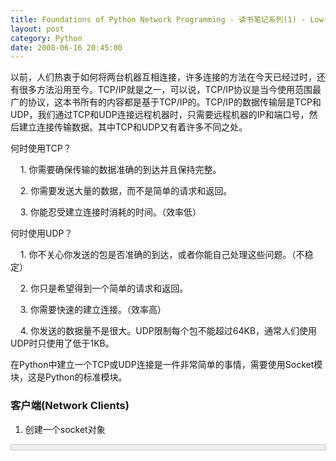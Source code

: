 ```yaml
---
title: Foundations of Python Network Programming - 读书笔记系列(1) - Low-Level Networking
layout: post
category: Python
date: 2008-06-16 20:45:00
---
```


以前，人们热衷于如何将两台机器互相连接，许多连接的方法在今天已经过时，还有很多方法沿用至今。TCP/IP就是之一，可以说，TCP/IP协议是当今使用范围最广的协议，这本书所有的内容都是基于TCP/IP的。TCP/IP的数据传输层是TCP和UDP，我们通过TCP和UDP连接远程机器时，只需要远程机器的IP和端口号，然后建立连接传输数据。其中TCP和UDP又有着许多不同之处。

何时使用TCP？

&nbsp;&nbsp;&nbsp; 1. 你需要确保传输的数据准确的到达并且保持完整。

&nbsp;&nbsp;&nbsp; 2. 你需要发送大量的数据，而不是简单的请求和返回。

&nbsp;&nbsp;&nbsp; 3. 你能忍受建立连接时消耗的时间。（效率低）

何时使用UDP？

&nbsp;&nbsp;&nbsp; 1. 你不关心你发送的包是否准确的到达，或者你能自己处理这些问题。（不稳定）

&nbsp;&nbsp;&nbsp; 2. 你只是希望得到一个简单的请求和返回。

&nbsp;&nbsp;&nbsp; 3. 你需要快速的建立连接。（效率高）

&nbsp;&nbsp;&nbsp; 4. 你发送的数据量不是很大。UDP限制每个包不能超过64KB，通常人们使用UDP时只使用了低于1KB。

在Python中建立一个TCP或UDP连接是一件非常简单的事情，需要使用Socket模块，这是Python的标准模块。

### 客户端(Network Clients)

1. 创建一个socket对象

<div style="border: 1px solid #cccccc; padding: 4px 5px 4px 4px; background-color: #eeeeee; font-size: 13px; width: 98%;"><!--

Code highlighting produced by Actipro CodeHighlighter (freeware)

http://www.CodeHighlighter.com/

-->![](http://www.cnblogs.com/Images/OutliningIndicators/None.gif)<span style="color: #000000;">s&nbsp;</span><span style="color: #000000;">=</span><span style="color: #000000;">&nbsp;socket.socket(socket.AF_INET,&nbsp;socket.SOCK_STREAM)</span></div>
第一个参数socket.AF_INET说明我们使用的是IPv4，第二个参数socket.SOCK_STREAM指的是我们使用TCP进行数据传输，如果要使用UDP，则使用socket.SOCK_DGRAM，如：

<div style="border: 1px solid #cccccc; padding: 4px 5px 4px 4px; background-color: #eeeeee; font-size: 13px; width: 98%;"><!--

Code highlighting produced by Actipro CodeHighlighter (freeware)

http://www.CodeHighlighter.com/

-->![](http://www.cnblogs.com/Images/OutliningIndicators/None.gif)<span style="color: #000000;">s&nbsp;</span><span style="color: #000000;">=</span><span style="color: #000000;">&nbsp;socket.socket(socket.AF_INET,&nbsp;socket.SOCK_DGRAM)</span></div>
2. connect连接远程服务器

<div style="border: 1px solid #cccccc; padding: 4px 5px 4px 4px; background-color: #eeeeee; font-size: 13px; width: 98%;"><!--

Code highlighting produced by Actipro CodeHighlighter (freeware)

http://www.CodeHighlighter.com/

-->![](http://www.cnblogs.com/Images/OutliningIndicators/None.gif)<span style="color: #000000;">s.connect((</span><span style="color: #800000;">"</span><span style="color: #800000;">www.example.com</span><span style="color: #800000;">"</span><span style="color: #000000;">, 80))</span></div>
连接远程服务器需要远程服务器的IP和端口，注意到上面我们使用了服务器的域名也是可以的，因为Python为我们做了DNS的解析。同时，注意到connect的参数是一个tuple。

我们上面连接的是一个http站点，默认端口是80，我们可以通过下面的方法获取到默认的端口号：

<div style="border: 1px solid #cccccc; padding: 4px 5px 4px 4px; background-color: #eeeeee; font-size: 13px; width: 98%;"><!--

Code highlighting produced by Actipro CodeHighlighter (freeware)

http://www.CodeHighlighter.com/

-->![](http://www.cnblogs.com/Images/OutliningIndicators/None.gif)<span style="color: #000000;">port&nbsp;</span><span style="color: #000000;">=</span><span style="color: #000000;">&nbsp;socket.getservbyname(</span><span style="color: #800000;">'</span><span style="color: #800000;">http</span><span style="color: #800000;">'</span><span style="color: #000000;">,&nbsp;</span><span style="color: #800000;">'</span><span style="color: #800000;">tcp</span><span style="color: #800000;">'</span><span style="color: #000000;">)</span></div>
相应的，你可以查询诸如：smtp，ftp等等端口号。

3. 连接后，从一个socket对象获取信息

比如，获取本机的IP地址和端口号，获取远程机器的IP地址和端口号，如：

<div style="border: 1px solid #cccccc; padding: 4px 5px 4px 4px; background-color: #eeeeee; font-size: 13px; width: 98%;"><!--

Code highlighting produced by Actipro CodeHighlighter (freeware)

http://www.CodeHighlighter.com/

-->![](http://www.cnblogs.com/Images/OutliningIndicators/None.gif)<span style="color: #008000;">#</span><span style="color: #008000;">!/usr/bin/env&nbsp;python</span><span style="color: #008000;">

![](http://www.cnblogs.com/Images/OutliningIndicators/None.gif)#</span><span style="color: #008000;">&nbsp;Information&nbsp;Example&nbsp;-&nbsp;Chapter&nbsp;2</span><span style="color: #008000;">

![](http://www.cnblogs.com/Images/OutliningIndicators/None.gif)</span><span style="color: #000000;">

![](http://www.cnblogs.com/Images/OutliningIndicators/None.gif)</span><span style="color: #0000ff;">import</span><span style="color: #000000;">&nbsp;socket

![](http://www.cnblogs.com/Images/OutliningIndicators/None.gif)

![](http://www.cnblogs.com/Images/OutliningIndicators/None.gif)</span><span style="color: #0000ff;">print</span><span style="color: #000000;">&nbsp;</span><span style="color: #800000;">"</span><span style="color: #800000;">Creating&nbsp;socket![](http://www.cnblogs.com/Images/dot.gif)</span><span style="color: #800000;">"</span><span style="color: #000000;">,

![](http://www.cnblogs.com/Images/OutliningIndicators/None.gif)s&nbsp;</span><span style="color: #000000;">=</span><span style="color: #000000;">&nbsp;socket.socket(socket.AF_INET,&nbsp;socket.SOCK_STREAM)

![](http://www.cnblogs.com/Images/OutliningIndicators/None.gif)</span><span style="color: #0000ff;">print</span><span style="color: #000000;">&nbsp;</span><span style="color: #800000;">"</span><span style="color: #800000;">done.</span><span style="color: #800000;">"</span><span style="color: #000000;">

![](http://www.cnblogs.com/Images/OutliningIndicators/None.gif)

![](http://www.cnblogs.com/Images/OutliningIndicators/None.gif)</span><span style="color: #0000ff;">print</span><span style="color: #000000;">&nbsp;</span><span style="color: #800000;">"</span><span style="color: #800000;">Looking&nbsp;up&nbsp;port&nbsp;number![](http://www.cnblogs.com/Images/dot.gif)</span><span style="color: #800000;">"</span><span style="color: #000000;">,

![](http://www.cnblogs.com/Images/OutliningIndicators/None.gif)port&nbsp;</span><span style="color: #000000;">=</span><span style="color: #000000;">&nbsp;socket.getservbyname(</span><span style="color: #800000;">'</span><span style="color: #800000;">http</span><span style="color: #800000;">'</span><span style="color: #000000;">,&nbsp;</span><span style="color: #800000;">'</span><span style="color: #800000;">tcp</span><span style="color: #800000;">'</span><span style="color: #000000;">)

![](http://www.cnblogs.com/Images/OutliningIndicators/None.gif)</span><span style="color: #0000ff;">print</span><span style="color: #000000;">&nbsp;</span><span style="color: #800000;">"</span><span style="color: #800000;">done.</span><span style="color: #800000;">"</span><span style="color: #000000;">

![](http://www.cnblogs.com/Images/OutliningIndicators/None.gif)

![](http://www.cnblogs.com/Images/OutliningIndicators/None.gif)</span><span style="color: #0000ff;">print</span><span style="color: #000000;">&nbsp;</span><span style="color: #800000;">"</span><span style="color: #800000;">Connecting&nbsp;to&nbsp;remote&nbsp;host&nbsp;on&nbsp;port&nbsp;%d![](http://www.cnblogs.com/Images/dot.gif)</span><span style="color: #800000;">"</span><span style="color: #000000;">&nbsp;</span><span style="color: #000000;">%</span><span style="color: #000000;">&nbsp;port,

![](http://www.cnblogs.com/Images/OutliningIndicators/None.gif)s.connect((</span><span style="color: #800000;">"</span><span style="color: #800000;">www.google.com</span><span style="color: #800000;">"</span><span style="color: #000000;">,&nbsp;port))

![](http://www.cnblogs.com/Images/OutliningIndicators/None.gif)</span><span style="color: #0000ff;">print</span><span style="color: #000000;">&nbsp;</span><span style="color: #800000;">"</span><span style="color: #800000;">done.</span><span style="color: #800000;">"</span><span style="color: #000000;">

![](http://www.cnblogs.com/Images/OutliningIndicators/None.gif)

![](http://www.cnblogs.com/Images/OutliningIndicators/None.gif)</span><span style="color: #0000ff;">print</span><span style="color: #000000;">&nbsp;</span><span style="color: #800000;">"</span><span style="color: #800000;">Connected&nbsp;from</span><span style="color: #800000;">"</span><span style="color: #000000;">,&nbsp;s.getsockname()

![](http://www.cnblogs.com/Images/OutliningIndicators/None.gif)</span><span style="color: #0000ff;">print</span><span style="color: #000000;">&nbsp;</span><span style="color: #800000;">"</span><span style="color: #800000;">Connected&nbsp;to</span><span style="color: #800000;">"</span><span style="color: #000000;">,&nbsp;s.getpeername()</span></div>
输出结果会显示：

Creating socket... done.

Looking up port number... done.

Connecting to remote host on port 80... done.

Connected from ('192.168.XX.XX', 2548)

Connected to ('64.233.189.104', 80)

可以看到，我的本机使用的是一个随机的端口号(2548)，每次执行端口号都会不同。

4. File-like 对象

我们可以通过Socket对象来执行一些比如发送(send(), sendto())，接收数据的操作(recv(), recvfrom())，同时，我们还可以把Socket对象转换为一个类似文件的对象(File-like Object)，然后使用其中的write()来发送数据，read(), readline()来接收数据。

File-like对象更适合TCP连接，因为TCP连接必须保证数据流能够完整正确的到达，数据流表现的更像是一个文件。而UDP却不是，它是一个基于包的连接，它只管把这些包发送出去，如果使用File-like对象来处理，将很难追踪定位出现的错误。生成一个File-like对象通过下面的语句：

<div class="cnblogs_code"><!--

Code highlighting produced by Actipro CodeHighlighter (freeware)

http://www.CodeHighlighter.com/

-->![](http://www.cnblogs.com/Images/OutliningIndicators/None.gif)<span style="color: #000000;">fd&nbsp;</span><span style="color: #000000;">=</span><span style="color: #000000;">&nbsp;s.makefile(</span><span style="color: #800000;">'</span><span style="color: #800000;">rw</span><span style="color: #800000;">'</span><span style="color: #000000;">,&nbsp;0)&nbsp;</span><span style="color: #008000;">#</span><span style="color: #008000;">s&nbsp;是前面的创建的socket对象，rw表示可读和可写权限</span></div>
然后，就可以调用fd的write(), readines()等方法了。例子如下，同时注意细节的错误处理，这里不详细介绍：

<div class="cnblogs_code"><!--

Code highlighting produced by Actipro CodeHighlighter (freeware)

http://www.CodeHighlighter.com/

-->![](http://www.cnblogs.com/Images/OutliningIndicators/None.gif)<span style="color: #008000;">#</span><span style="color: #008000;">!/usr/bin/env&nbsp;python</span><span style="color: #008000;">

![](http://www.cnblogs.com/Images/OutliningIndicators/None.gif)#</span><span style="color: #008000;">&nbsp;Error&nbsp;Handling&nbsp;Example&nbsp;With&nbsp;Shutdown&nbsp;and&nbsp;File-Like&nbsp;Objects&nbsp;-&nbsp;Chapter&nbsp;2</span><span style="color: #008000;">

![](http://www.cnblogs.com/Images/OutliningIndicators/None.gif)</span><span style="color: #000000;">

![](http://www.cnblogs.com/Images/OutliningIndicators/None.gif)</span><span style="color: #0000ff;">import</span><span style="color: #000000;">&nbsp;socket,&nbsp;sys,&nbsp;time

![](http://www.cnblogs.com/Images/OutliningIndicators/None.gif)

![](http://www.cnblogs.com/Images/OutliningIndicators/None.gif)host&nbsp;</span><span style="color: #000000;">=</span><span style="color: #000000;">&nbsp;sys.argv[</span><span style="color: #000000;">1</span><span style="color: #000000;">]

![](http://www.cnblogs.com/Images/OutliningIndicators/None.gif)textport&nbsp;</span><span style="color: #000000;">=</span><span style="color: #000000;">&nbsp;sys.argv[</span><span style="color: #000000;">2</span><span style="color: #000000;">]

![](http://www.cnblogs.com/Images/OutliningIndicators/None.gif)filename&nbsp;</span><span style="color: #000000;">=</span><span style="color: #000000;">&nbsp;sys.argv[</span><span style="color: #000000;">3</span><span style="color: #000000;">]

![](http://www.cnblogs.com/Images/OutliningIndicators/None.gif)

![](http://www.cnblogs.com/Images/OutliningIndicators/None.gif)</span><span style="color: #0000ff;">try</span><span style="color: #000000;">:

![](http://www.cnblogs.com/Images/OutliningIndicators/None.gif)&nbsp;&nbsp;&nbsp;&nbsp;s&nbsp;</span><span style="color: #000000;">=</span><span style="color: #000000;">&nbsp;socket.socket(socket.AF_INET,&nbsp;socket.SOCK_STREAM)

![](http://www.cnblogs.com/Images/OutliningIndicators/None.gif)</span><span style="color: #0000ff;">except</span><span style="color: #000000;">&nbsp;socket.error,&nbsp;e:

![](http://www.cnblogs.com/Images/OutliningIndicators/None.gif)&nbsp;&nbsp;&nbsp;&nbsp;</span><span style="color: #0000ff;">print</span><span style="color: #000000;">&nbsp;</span><span style="color: #800000;">"</span><span style="color: #800000;">Strange&nbsp;error&nbsp;creating&nbsp;socket:&nbsp;%s</span><span style="color: #800000;">"</span><span style="color: #000000;">&nbsp;</span><span style="color: #000000;">%</span><span style="color: #000000;">&nbsp;e

![](http://www.cnblogs.com/Images/OutliningIndicators/None.gif)&nbsp;&nbsp;&nbsp;&nbsp;sys.exit(</span><span style="color: #000000;">1</span><span style="color: #000000;">)

![](http://www.cnblogs.com/Images/OutliningIndicators/None.gif)

![](http://www.cnblogs.com/Images/OutliningIndicators/None.gif)</span><span style="color: #008000;">#</span><span style="color: #008000;">&nbsp;Try&nbsp;parsing&nbsp;it&nbsp;as&nbsp;a&nbsp;numeric&nbsp;port&nbsp;number.</span><span style="color: #008000;">

![](http://www.cnblogs.com/Images/OutliningIndicators/None.gif)</span><span style="color: #000000;">

![](http://www.cnblogs.com/Images/OutliningIndicators/None.gif)</span><span style="color: #0000ff;">try</span><span style="color: #000000;">:

![](http://www.cnblogs.com/Images/OutliningIndicators/None.gif)&nbsp;&nbsp;&nbsp;&nbsp;port&nbsp;</span><span style="color: #000000;">=</span><span style="color: #000000;">&nbsp;int(textport)

![](http://www.cnblogs.com/Images/OutliningIndicators/None.gif)</span><span style="color: #0000ff;">except</span><span style="color: #000000;">&nbsp;ValueError:

![](http://www.cnblogs.com/Images/OutliningIndicators/None.gif)&nbsp;&nbsp;&nbsp;&nbsp;</span><span style="color: #008000;">#</span><span style="color: #008000;">&nbsp;That&nbsp;didn't&nbsp;work.&nbsp;&nbsp;Look&nbsp;it&nbsp;up&nbsp;instread.</span><span style="color: #008000;">

![](http://www.cnblogs.com/Images/OutliningIndicators/None.gif)</span><span style="color: #000000;">&nbsp;&nbsp;&nbsp;&nbsp;</span><span style="color: #0000ff;">try</span><span style="color: #000000;">:

![](http://www.cnblogs.com/Images/OutliningIndicators/None.gif)&nbsp;&nbsp;&nbsp;&nbsp;&nbsp;&nbsp;&nbsp;&nbsp;port&nbsp;</span><span style="color: #000000;">=</span><span style="color: #000000;">&nbsp;socket.getservbyname(textport,&nbsp;</span><span style="color: #800000;">'</span><span style="color: #800000;">tcp</span><span style="color: #800000;">'</span><span style="color: #000000;">)

![](http://www.cnblogs.com/Images/OutliningIndicators/None.gif)&nbsp;&nbsp;&nbsp;&nbsp;</span><span style="color: #0000ff;">except</span><span style="color: #000000;">&nbsp;socket.error,&nbsp;e:

![](http://www.cnblogs.com/Images/OutliningIndicators/None.gif)&nbsp;&nbsp;&nbsp;&nbsp;&nbsp;&nbsp;&nbsp;&nbsp;</span><span style="color: #0000ff;">print</span><span style="color: #000000;">&nbsp;</span><span style="color: #800000;">"</span><span style="color: #800000;">Couldn't&nbsp;find&nbsp;your&nbsp;port:&nbsp;%s</span><span style="color: #800000;">"</span><span style="color: #000000;">&nbsp;</span><span style="color: #000000;">%</span><span style="color: #000000;">&nbsp;e

![](http://www.cnblogs.com/Images/OutliningIndicators/None.gif)&nbsp;&nbsp;&nbsp;&nbsp;&nbsp;&nbsp;&nbsp;&nbsp;sys.exit(</span><span style="color: #000000;">1</span><span style="color: #000000;">)

![](http://www.cnblogs.com/Images/OutliningIndicators/None.gif)

![](http://www.cnblogs.com/Images/OutliningIndicators/None.gif)</span><span style="color: #0000ff;">try</span><span style="color: #000000;">:

![](http://www.cnblogs.com/Images/OutliningIndicators/None.gif)&nbsp;&nbsp;&nbsp;&nbsp;s.connect((host,&nbsp;port))

![](http://www.cnblogs.com/Images/OutliningIndicators/None.gif)</span><span style="color: #0000ff;">except</span><span style="color: #000000;">&nbsp;socket.gaierror,&nbsp;e:

![](http://www.cnblogs.com/Images/OutliningIndicators/None.gif)&nbsp;&nbsp;&nbsp;&nbsp;</span><span style="color: #0000ff;">print</span><span style="color: #000000;">&nbsp;</span><span style="color: #800000;">"</span><span style="color: #800000;">Address-related&nbsp;error&nbsp;connecting&nbsp;to&nbsp;server:&nbsp;%s</span><span style="color: #800000;">"</span><span style="color: #000000;">&nbsp;</span><span style="color: #000000;">%</span><span style="color: #000000;">&nbsp;e

![](http://www.cnblogs.com/Images/OutliningIndicators/None.gif)&nbsp;&nbsp;&nbsp;&nbsp;sys.exit(</span><span style="color: #000000;">1</span><span style="color: #000000;">)

![](http://www.cnblogs.com/Images/OutliningIndicators/None.gif)</span><span style="color: #0000ff;">except</span><span style="color: #000000;">&nbsp;socket.error,&nbsp;e:

![](http://www.cnblogs.com/Images/OutliningIndicators/None.gif)&nbsp;&nbsp;&nbsp;&nbsp;</span><span style="color: #0000ff;">print</span><span style="color: #000000;">&nbsp;</span><span style="color: #800000;">"</span><span style="color: #800000;">Connection&nbsp;error:&nbsp;%s</span><span style="color: #800000;">"</span><span style="color: #000000;">&nbsp;</span><span style="color: #000000;">%</span><span style="color: #000000;">&nbsp;e

![](http://www.cnblogs.com/Images/OutliningIndicators/None.gif)&nbsp;&nbsp;&nbsp;&nbsp;sys.exit(</span><span style="color: #000000;">1</span><span style="color: #000000;">)

![](http://www.cnblogs.com/Images/OutliningIndicators/None.gif)

![](http://www.cnblogs.com/Images/OutliningIndicators/None.gif)fd&nbsp;</span><span style="color: #000000;">=</span><span style="color: #000000;">&nbsp;s.makefile(</span><span style="color: #800000;">'</span><span style="color: #800000;">rw</span><span style="color: #800000;">'</span><span style="color: #000000;">,&nbsp;0)

![](http://www.cnblogs.com/Images/OutliningIndicators/None.gif)

![](http://www.cnblogs.com/Images/OutliningIndicators/None.gif)</span><span style="color: #0000ff;">print</span><span style="color: #000000;">&nbsp;</span><span style="color: #800000;">"</span><span style="color: #800000;">sleeping![](http://www.cnblogs.com/Images/dot.gif)</span><span style="color: #800000;">"</span><span style="color: #000000;">

![](http://www.cnblogs.com/Images/OutliningIndicators/None.gif)time.sleep(</span><span style="color: #000000;">10</span><span style="color: #000000;">)

![](http://www.cnblogs.com/Images/OutliningIndicators/None.gif)</span><span style="color: #0000ff;">print</span><span style="color: #000000;">&nbsp;</span><span style="color: #800000;">"</span><span style="color: #800000;">Continuing.</span><span style="color: #800000;">"</span><span style="color: #000000;">

![](http://www.cnblogs.com/Images/OutliningIndicators/None.gif)

![](http://www.cnblogs.com/Images/OutliningIndicators/None.gif)</span><span style="color: #0000ff;">try</span><span style="color: #000000;">:

![](http://www.cnblogs.com/Images/OutliningIndicators/None.gif)&nbsp;&nbsp;&nbsp;&nbsp;fd.write(</span><span style="color: #800000;">"</span><span style="color: #800000;">GET&nbsp;%s&nbsp;HTTP/1.0.\n\r\n</span><span style="color: #800000;">"</span><span style="color: #000000;">&nbsp;</span><span style="color: #000000;">%</span><span style="color: #000000;">&nbsp;filename)

![](http://www.cnblogs.com/Images/OutliningIndicators/None.gif)</span><span style="color: #0000ff;">except</span><span style="color: #000000;">&nbsp;socket.error,&nbsp;e:

![](http://www.cnblogs.com/Images/OutliningIndicators/None.gif)&nbsp;&nbsp;&nbsp;&nbsp;</span><span style="color: #0000ff;">print</span><span style="color: #000000;">&nbsp;</span><span style="color: #800000;">"</span><span style="color: #800000;">Error&nbsp;sending&nbsp;data:&nbsp;%s</span><span style="color: #800000;">"</span><span style="color: #000000;">&nbsp;</span><span style="color: #000000;">%</span><span style="color: #000000;">&nbsp;e

![](http://www.cnblogs.com/Images/OutliningIndicators/None.gif)&nbsp;&nbsp;&nbsp;&nbsp;sys.exit(</span><span style="color: #000000;">1</span><span style="color: #000000;">)

![](http://www.cnblogs.com/Images/OutliningIndicators/None.gif)

![](http://www.cnblogs.com/Images/OutliningIndicators/None.gif)</span><span style="color: #0000ff;">try</span><span style="color: #000000;">:

![](http://www.cnblogs.com/Images/OutliningIndicators/None.gif)&nbsp;&nbsp;&nbsp;&nbsp;fd.flush()

![](http://www.cnblogs.com/Images/OutliningIndicators/None.gif)</span><span style="color: #0000ff;">except</span><span style="color: #000000;">&nbsp;socket.error,&nbsp;e:

![](http://www.cnblogs.com/Images/OutliningIndicators/None.gif)&nbsp;&nbsp;&nbsp;&nbsp;</span><span style="color: #0000ff;">print</span><span style="color: #000000;">&nbsp;</span><span style="color: #800000;">"</span><span style="color: #800000;">Error&nbsp;sending&nbsp;data&nbsp;(detected&nbsp;by&nbsp;flush):&nbsp;%s</span><span style="color: #800000;">"</span><span style="color: #000000;">&nbsp;</span><span style="color: #000000;">%</span><span style="color: #000000;">&nbsp;e

![](http://www.cnblogs.com/Images/OutliningIndicators/None.gif)&nbsp;&nbsp;&nbsp;&nbsp;sys.exit(</span><span style="color: #000000;">1</span><span style="color: #000000;">)

![](http://www.cnblogs.com/Images/OutliningIndicators/None.gif)

![](http://www.cnblogs.com/Images/OutliningIndicators/None.gif)</span><span style="color: #0000ff;">try</span><span style="color: #000000;">:

![](http://www.cnblogs.com/Images/OutliningIndicators/None.gif)&nbsp;&nbsp;&nbsp;&nbsp;s.shutdown(</span><span style="color: #000000;">1</span><span style="color: #000000;">)

![](http://www.cnblogs.com/Images/OutliningIndicators/None.gif)</span><span style="color: #0000ff;">except</span><span style="color: #000000;">&nbsp;socket.error,&nbsp;e:

![](http://www.cnblogs.com/Images/OutliningIndicators/None.gif)&nbsp;&nbsp;&nbsp;&nbsp;</span><span style="color: #0000ff;">print</span><span style="color: #000000;">&nbsp;</span><span style="color: #800000;">"</span><span style="color: #800000;">Error&nbsp;sending&nbsp;data&nbsp;(detected&nbsp;by&nbsp;shutdown):&nbsp;%s</span><span style="color: #800000;">"</span><span style="color: #000000;">&nbsp;</span><span style="color: #000000;">%</span><span style="color: #000000;">&nbsp;e

![](http://www.cnblogs.com/Images/OutliningIndicators/None.gif)&nbsp;&nbsp;&nbsp;&nbsp;sys.exit(</span><span style="color: #000000;">1</span><span style="color: #000000;">)

![](http://www.cnblogs.com/Images/OutliningIndicators/None.gif)

![](http://www.cnblogs.com/Images/OutliningIndicators/None.gif)</span><span style="color: #0000ff;">while</span><span style="color: #000000;">&nbsp;</span><span style="color: #000000;">1</span><span style="color: #000000;">:

![](http://www.cnblogs.com/Images/OutliningIndicators/None.gif)&nbsp;&nbsp;&nbsp;&nbsp;</span><span style="color: #0000ff;">try</span><span style="color: #000000;">:

![](http://www.cnblogs.com/Images/OutliningIndicators/None.gif)&nbsp;&nbsp;&nbsp;&nbsp;&nbsp;&nbsp;&nbsp;&nbsp;buf&nbsp;</span><span style="color: #000000;">=</span><span style="color: #000000;">&nbsp;fd.read(</span><span style="color: #000000;">2048</span><span style="color: #000000;">)

![](http://www.cnblogs.com/Images/OutliningIndicators/None.gif)&nbsp;&nbsp;&nbsp;&nbsp;</span><span style="color: #0000ff;">except</span><span style="color: #000000;">&nbsp;socket.error,&nbsp;e:

![](http://www.cnblogs.com/Images/OutliningIndicators/None.gif)&nbsp;&nbsp;&nbsp;&nbsp;&nbsp;&nbsp;&nbsp;&nbsp;</span><span style="color: #0000ff;">print</span><span style="color: #000000;">&nbsp;</span><span style="color: #800000;">"</span><span style="color: #800000;">Error&nbsp;receiving&nbsp;data:&nbsp;%s</span><span style="color: #800000;">"</span><span style="color: #000000;">&nbsp;</span><span style="color: #000000;">%</span><span style="color: #000000;">&nbsp;e

![](http://www.cnblogs.com/Images/OutliningIndicators/None.gif)&nbsp;&nbsp;&nbsp;&nbsp;&nbsp;&nbsp;&nbsp;&nbsp;sys.exit(</span><span style="color: #000000;">1</span><span style="color: #000000;">)

![](http://www.cnblogs.com/Images/OutliningIndicators/None.gif)&nbsp;&nbsp;&nbsp;&nbsp;</span><span style="color: #0000ff;">if</span><span style="color: #000000;">&nbsp;</span><span style="color: #0000ff;">not</span><span style="color: #000000;">&nbsp;len(buf):

![](http://www.cnblogs.com/Images/OutliningIndicators/None.gif)&nbsp;&nbsp;&nbsp;&nbsp;&nbsp;&nbsp;&nbsp;&nbsp;</span><span style="color: #0000ff;">break</span><span style="color: #000000;">

![](http://www.cnblogs.com/Images/OutliningIndicators/None.gif)&nbsp;&nbsp;&nbsp;&nbsp;sys.stdout.write(buf)</span></div>

注意上面在我们发送了数据之后，使用了shutdown方法，是为了保证发送的数据成功到达目标机器。因为shutdown()会等待，直到接收到一个准确的退出代码。

### 
服务器端(Network Server)

通过TCP创建一个服务端可以总结为如下四个步骤：

1. 创建一个socket对象。(create socket object)

2. 设置socket对象的属性。(set options)

3. 绑定一个端口。(bind to a port)

4. 监听来自客户端的连接。(listen for connection)

针对上面的四个步骤，下面是一个最简单的实现：

<div class="cnblogs_code"><!--

Code highlighting produced by Actipro CodeHighlighter (freeware)

http://www.CodeHighlighter.com/

-->![](http://www.cnblogs.com/Images/OutliningIndicators/None.gif)<span style="color: #000000;">host&nbsp;</span><span style="color: #000000;">=</span><span style="color: #000000;">&nbsp;</span><span style="color: #800000;">''</span><span style="color: #000000;">&nbsp;&nbsp;&nbsp;&nbsp;</span><span style="color: #008000;">#</span><span style="color: #008000;">接受来自任何端口的连接</span><span style="color: #008000;">

![](http://www.cnblogs.com/Images/OutliningIndicators/None.gif)</span><span style="color: #000000;">port&nbsp;</span><span style="color: #000000;">=</span><span style="color: #000000;">&nbsp;</span><span style="color: #000000;">51423</span><span style="color: #000000;">

![](http://www.cnblogs.com/Images/OutliningIndicators/None.gif)

![](http://www.cnblogs.com/Images/OutliningIndicators/None.gif)</span><span style="color: #008000;">#</span><span style="color: #008000;">第一步，创建一个socket对象</span><span style="color: #008000;">

![](http://www.cnblogs.com/Images/OutliningIndicators/None.gif)</span><span style="color: #000000;">s&nbsp;</span><span style="color: #000000;">=</span><span style="color: #000000;">&nbsp;socket.socket(socket.AF_INET,&nbsp;socket.SOCK_STREAM)

![](http://www.cnblogs.com/Images/OutliningIndicators/None.gif)

![](http://www.cnblogs.com/Images/OutliningIndicators/None.gif)</span><span style="color: #008000;">#</span><span style="color: #008000;">第二步，设置socket属性</span><span style="color: #008000;">

![](http://www.cnblogs.com/Images/OutliningIndicators/None.gif)</span><span style="color: #000000;">s.setsockopt(socket.SOL_SOCKET,&nbsp;socket.SO_RESUSEADDR,&nbsp;</span><span style="color: #000000;">1</span><span style="color: #000000;">)

![](http://www.cnblogs.com/Images/OutliningIndicators/None.gif)

![](http://www.cnblogs.com/Images/OutliningIndicators/None.gif)</span><span style="color: #008000;">#</span><span style="color: #008000;">第三步，绑定一个端口</span><span style="color: #008000;">

![](http://www.cnblogs.com/Images/OutliningIndicators/None.gif)</span><span style="color: #000000;">s.bind((host,&nbsp;port))

![](http://www.cnblogs.com/Images/OutliningIndicators/None.gif)

![](http://www.cnblogs.com/Images/OutliningIndicators/None.gif)</span><span style="color: #008000;">#</span><span style="color: #008000;">第四步，监听来自客户端的连接</span><span style="color: #008000;">

![](http://www.cnblogs.com/Images/OutliningIndicators/None.gif)</span><span style="color: #000000;">s.listen(</span><span style="color: #000000;">5</span><span style="color: #000000;">)&nbsp;&nbsp;&nbsp;&nbsp;&nbsp;</span><span style="color: #008000;">#</span><span style="color: #008000;">参数5表示同时监听5个连接</span></div>

通过UDP创建一个服务端步骤也差不多，创建一个socket，设置option，bind端口，然而，UDP不需要listen()和accept()，而是使用recvfrom()就足够了。recvfrom()函数返回两个信息：接受的数据(data)和客户端的地址(address)和端口(port)。下面是UDP服务端的例子：

<div class="cnblogs_code"><!--

Code highlighting produced by Actipro CodeHighlighter (freeware)

http://www.CodeHighlighter.com/

-->![](http://www.cnblogs.com/Images/OutliningIndicators/None.gif)<span style="color: #008000;">#</span><span style="color: #008000;">!/usr/bin/env&nbsp;python</span><span style="color: #008000;">

![](http://www.cnblogs.com/Images/OutliningIndicators/None.gif)#</span><span style="color: #008000;">&nbsp;UDP&nbsp;Echo&nbsp;Server&nbsp;-&nbsp;Chapter&nbsp;3&nbsp;-&nbsp;udpechoserver.py</span><span style="color: #008000;">

![](http://www.cnblogs.com/Images/OutliningIndicators/None.gif)</span><span style="color: #0000ff;">import</span><span style="color: #000000;">&nbsp;socket,&nbsp;traceback

![](http://www.cnblogs.com/Images/OutliningIndicators/None.gif)

![](http://www.cnblogs.com/Images/OutliningIndicators/None.gif)host&nbsp;</span><span style="color: #000000;">=</span><span style="color: #000000;">&nbsp;</span><span style="color: #800000;">''</span><span style="color: #000000;">&nbsp;&nbsp;&nbsp;&nbsp;&nbsp;&nbsp;&nbsp;&nbsp;&nbsp;&nbsp;&nbsp;&nbsp;&nbsp;&nbsp;&nbsp;&nbsp;&nbsp;&nbsp;&nbsp;&nbsp;&nbsp;&nbsp;&nbsp;&nbsp;&nbsp;&nbsp;&nbsp;&nbsp;&nbsp;&nbsp;&nbsp;</span><span style="color: #008000;">#</span><span style="color: #008000;">&nbsp;Bind&nbsp;to&nbsp;all&nbsp;interfaces</span><span style="color: #008000;">

![](http://www.cnblogs.com/Images/OutliningIndicators/None.gif)</span><span style="color: #000000;">port&nbsp;</span><span style="color: #000000;">=</span><span style="color: #000000;">&nbsp;</span><span style="color: #000000;">51423</span><span style="color: #000000;">

![](http://www.cnblogs.com/Images/OutliningIndicators/None.gif)

![](http://www.cnblogs.com/Images/OutliningIndicators/None.gif)s&nbsp;</span><span style="color: #000000;">=</span><span style="color: #000000;">&nbsp;socket.socket(socket.AF_INET,&nbsp;socket.SOCK_DGRAM)

![](http://www.cnblogs.com/Images/OutliningIndicators/None.gif)s.setsockopt(socket.SOL_SOCKET,&nbsp;socket.SO_REUSEADDR,&nbsp;</span><span style="color: #000000;">1</span><span style="color: #000000;">)

![](http://www.cnblogs.com/Images/OutliningIndicators/None.gif)s.bind((host,&nbsp;port))

![](http://www.cnblogs.com/Images/OutliningIndicators/None.gif)

![](http://www.cnblogs.com/Images/OutliningIndicators/None.gif)</span><span style="color: #0000ff;">while</span><span style="color: #000000;">&nbsp;</span><span style="color: #000000;">1</span><span style="color: #000000;">:

![](http://www.cnblogs.com/Images/OutliningIndicators/None.gif)&nbsp;&nbsp;&nbsp;&nbsp;</span><span style="color: #0000ff;">try</span><span style="color: #000000;">:

![](http://www.cnblogs.com/Images/OutliningIndicators/None.gif)&nbsp;&nbsp;&nbsp;&nbsp;&nbsp;&nbsp;&nbsp;&nbsp;message,&nbsp;address&nbsp;</span><span style="color: #000000;">=</span><span style="color: #000000;">&nbsp;s.recvfrom(</span><span style="color: #000000;">8192</span><span style="color: #000000;">)

![](http://www.cnblogs.com/Images/OutliningIndicators/None.gif)&nbsp;&nbsp;&nbsp;&nbsp;&nbsp;&nbsp;&nbsp;&nbsp;</span><span style="color: #0000ff;">print</span><span style="color: #000000;">&nbsp;</span><span style="color: #800000;">"</span><span style="color: #800000;">Got&nbsp;data&nbsp;from</span><span style="color: #800000;">"</span><span style="color: #000000;">,&nbsp;address

![](http://www.cnblogs.com/Images/OutliningIndicators/None.gif)&nbsp;&nbsp;&nbsp;&nbsp;&nbsp;&nbsp;&nbsp;&nbsp;</span><span style="color: #008000;">#</span><span style="color: #008000;">&nbsp;Echo&nbsp;it&nbsp;back</span><span style="color: #008000;">

![](http://www.cnblogs.com/Images/OutliningIndicators/None.gif)</span><span style="color: #000000;">&nbsp;&nbsp;&nbsp;&nbsp;&nbsp;&nbsp;&nbsp;&nbsp;s.sendto(message,&nbsp;address)

![](http://www.cnblogs.com/Images/OutliningIndicators/None.gif)&nbsp;&nbsp;&nbsp;&nbsp;</span><span style="color: #0000ff;">except</span><span style="color: #000000;">&nbsp;(KeyboardInterrupt,&nbsp;SystemExit):

![](http://www.cnblogs.com/Images/OutliningIndicators/None.gif)&nbsp;&nbsp;&nbsp;&nbsp;&nbsp;&nbsp;&nbsp;&nbsp;</span><span style="color: #0000ff;">raise</span><span style="color: #000000;">

![](http://www.cnblogs.com/Images/OutliningIndicators/None.gif)&nbsp;&nbsp;&nbsp;&nbsp;</span><span style="color: #0000ff;">except</span><span style="color: #000000;">:

![](http://www.cnblogs.com/Images/OutliningIndicators/None.gif)&nbsp;&nbsp;&nbsp;&nbsp;&nbsp;&nbsp;&nbsp;&nbsp;traceback.print_exc()</span></div>

### 
Domain Name System(DNS)

我们能很轻松的记住博客园的域名，却基本上很难说出它的IP地址来，因为DNS为我们解析了域名。

socket.getaddrinfo()根据主机名或域名等来获取相应的信息。

<div class="cnblogs_code"><!--

Code highlighting produced by Actipro CodeHighlighter (freeware)

http://www.CodeHighlighter.com/

-->![](http://www.cnblogs.com/Images/OutliningIndicators/None.gif)<span style="color: #000000;">socket.getaddrinfo(host,&nbsp;port[,&nbsp;family[,&nbsp;socktype[,&nbsp;proto[,&nbsp;flags]]]]))</span></div>

返回值是一个tuple的列表，每个tuple返回如下信息：

<div class="cnblogs_code"><!--

Code highlighting produced by Actipro CodeHighlighter (freeware)

http://www.CodeHighlighter.com/

-->![](http://www.cnblogs.com/Images/OutliningIndicators/None.gif)<span style="color: #000000;">(family,&nbsp;socktype,&nbsp;proto,&nbsp;canonname,&nbsp;sockaddr)</span></div>

同时，gethostbyaddr()根据IP地址获取相应的信息，同时使用getaddrinfo()和gethostbyaddr()可以实现对域名的双重验证。如下面的例子：

<div class="cnblogs_code"><!--

Code highlighting produced by Actipro CodeHighlighter (freeware)

http://www.CodeHighlighter.com/

-->![](http://www.cnblogs.com/Images/OutliningIndicators/None.gif)<span style="color: #0000ff;">import</span><span style="color: #000000;">&nbsp;sys,&nbsp;socket

![](http://www.cnblogs.com/Images/OutliningIndicators/None.gif)

![](http://www.cnblogs.com/Images/OutliningIndicators/None.gif)</span><span style="color: #0000ff;">def</span><span style="color: #000000;">&nbsp;getipaddrs(hostname):

![](http://www.cnblogs.com/Images/OutliningIndicators/None.gif)&nbsp;&nbsp;&nbsp;&nbsp;</span><span style="color: #800000;">"""</span><span style="color: #800000;">Get&nbsp;a&nbsp;list&nbsp;of&nbsp;IP&nbsp;addresses&nbsp;from&nbsp;a&nbsp;given&nbsp;hostname.&nbsp;&nbsp;This&nbsp;is&nbsp;a&nbsp;standard

![](http://www.cnblogs.com/Images/OutliningIndicators/None.gif)&nbsp;&nbsp;&nbsp;&nbsp;(forward)&nbsp;lookup.</span><span style="color: #800000;">"""</span><span style="color: #000000;">

![](http://www.cnblogs.com/Images/OutliningIndicators/None.gif)&nbsp;&nbsp;&nbsp;&nbsp;result&nbsp;</span><span style="color: #000000;">=</span><span style="color: #000000;">&nbsp;socket.getaddrinfo(hostname,&nbsp;None,&nbsp;0,&nbsp;socket.SOCK_STREAM)

![](http://www.cnblogs.com/Images/OutliningIndicators/None.gif)&nbsp;&nbsp;&nbsp;&nbsp;</span><span style="color: #0000ff;">return</span><span style="color: #000000;">&nbsp;[x[</span><span style="color: #000000;">4</span><span style="color: #000000;">][0]&nbsp;</span><span style="color: #0000ff;">for</span><span style="color: #000000;">&nbsp;x&nbsp;</span><span style="color: #0000ff;">in</span><span style="color: #000000;">&nbsp;result]

![](http://www.cnblogs.com/Images/OutliningIndicators/None.gif)

![](http://www.cnblogs.com/Images/OutliningIndicators/None.gif)</span><span style="color: #0000ff;">def</span><span style="color: #000000;">&nbsp;gethostname(ipaddr):

![](http://www.cnblogs.com/Images/OutliningIndicators/None.gif)&nbsp;&nbsp;&nbsp;&nbsp;</span><span style="color: #800000;">"""</span><span style="color: #800000;">Get&nbsp;the&nbsp;hostname&nbsp;from&nbsp;a&nbsp;given&nbsp;IP&nbsp;address.&nbsp;&nbsp;This&nbsp;is&nbsp;a&nbsp;reverse

![](http://www.cnblogs.com/Images/OutliningIndicators/None.gif)&nbsp;&nbsp;&nbsp;&nbsp;lookup.</span><span style="color: #800000;">"""</span><span style="color: #000000;">

![](http://www.cnblogs.com/Images/OutliningIndicators/None.gif)&nbsp;&nbsp;&nbsp;&nbsp;</span><span style="color: #0000ff;">return</span><span style="color: #000000;">&nbsp;socket.gethostbyaddr(ipaddr)[0]

![](http://www.cnblogs.com/Images/OutliningIndicators/None.gif)

![](http://www.cnblogs.com/Images/OutliningIndicators/None.gif)</span><span style="color: #0000ff;">try</span><span style="color: #000000;">:

![](http://www.cnblogs.com/Images/OutliningIndicators/None.gif)&nbsp;&nbsp;&nbsp;&nbsp;</span><span style="color: #008000;">#</span><span style="color: #008000;">&nbsp;First,&nbsp;do&nbsp;the&nbsp;reverse&nbsp;lookup&nbsp;and&nbsp;get&nbsp;the&nbsp;hostname.</span><span style="color: #008000;">

![](http://www.cnblogs.com/Images/OutliningIndicators/None.gif)</span><span style="color: #000000;">&nbsp;&nbsp;&nbsp;&nbsp;hostname&nbsp;</span><span style="color: #000000;">=</span><span style="color: #000000;">&nbsp;gethostname(sys.argv[</span><span style="color: #000000;">1</span><span style="color: #000000;">])&nbsp;</span><span style="color: #008000;">#</span><span style="color: #008000;">&nbsp;could&nbsp;raise&nbsp;socket.herror</span><span style="color: #008000;">

![](http://www.cnblogs.com/Images/OutliningIndicators/None.gif)</span><span style="color: #000000;">

![](http://www.cnblogs.com/Images/OutliningIndicators/None.gif)&nbsp;&nbsp;&nbsp;&nbsp;</span><span style="color: #008000;">#</span><span style="color: #008000;">&nbsp;Now,&nbsp;do&nbsp;a&nbsp;forward&nbsp;lookup&nbsp;on&nbsp;the&nbsp;result&nbsp;from&nbsp;the&nbsp;earlier&nbsp;reverse</span><span style="color: #008000;">

![](http://www.cnblogs.com/Images/OutliningIndicators/None.gif)</span><span style="color: #000000;">&nbsp;&nbsp;&nbsp;&nbsp;</span><span style="color: #008000;">#</span><span style="color: #008000;">&nbsp;lookup.</span><span style="color: #008000;">

![](http://www.cnblogs.com/Images/OutliningIndicators/None.gif)</span><span style="color: #000000;">&nbsp;&nbsp;&nbsp;&nbsp;ipaddrs&nbsp;</span><span style="color: #000000;">=</span><span style="color: #000000;">&nbsp;getipaddrs(hostname)&nbsp;&nbsp;&nbsp;&nbsp;&nbsp;&nbsp;</span><span style="color: #008000;">#</span><span style="color: #008000;">&nbsp;could&nbsp;raise&nbsp;socket.gaierror</span><span style="color: #008000;">

![](http://www.cnblogs.com/Images/OutliningIndicators/None.gif)</span><span style="color: #0000ff;">except</span><span style="color: #000000;">&nbsp;socket.herror,&nbsp;e:

![](http://www.cnblogs.com/Images/OutliningIndicators/None.gif)&nbsp;&nbsp;&nbsp;&nbsp;</span><span style="color: #0000ff;">print</span><span style="color: #000000;">&nbsp;</span><span style="color: #800000;">"</span><span style="color: #800000;">No&nbsp;host&nbsp;names&nbsp;available&nbsp;for&nbsp;%s;&nbsp;this&nbsp;may&nbsp;be&nbsp;normal.</span><span style="color: #800000;">"</span><span style="color: #000000;">&nbsp;</span><span style="color: #000000;">%</span><span style="color: #000000;">&nbsp;sys.argv[</span><span style="color: #000000;">1</span><span style="color: #000000;">]

![](http://www.cnblogs.com/Images/OutliningIndicators/None.gif)&nbsp;&nbsp;&nbsp;&nbsp;sys.exit(0)

![](http://www.cnblogs.com/Images/OutliningIndicators/None.gif)</span><span style="color: #0000ff;">except</span><span style="color: #000000;">&nbsp;socket.gaierror,&nbsp;e:

![](http://www.cnblogs.com/Images/OutliningIndicators/None.gif)&nbsp;&nbsp;&nbsp;&nbsp;</span><span style="color: #0000ff;">print</span><span style="color: #000000;">&nbsp;</span><span style="color: #800000;">"</span><span style="color: #800000;">Got&nbsp;hostname&nbsp;%s,&nbsp;but&nbsp;it&nbsp;could&nbsp;not&nbsp;be&nbsp;forward-resolved:&nbsp;%s</span><span style="color: #800000;">"</span><span style="color: #000000;">&nbsp;</span><span style="color: #000000;">%</span><span style="color: #000000;">&nbsp;\

![](http://www.cnblogs.com/Images/OutliningIndicators/None.gif)&nbsp;&nbsp;&nbsp;&nbsp;&nbsp;&nbsp;&nbsp;&nbsp;&nbsp;&nbsp;(hostname,&nbsp;str(e))

![](http://www.cnblogs.com/Images/OutliningIndicators/None.gif)&nbsp;&nbsp;&nbsp;&nbsp;sys.exit(</span><span style="color: #000000;">1</span><span style="color: #000000;">)

![](http://www.cnblogs.com/Images/OutliningIndicators/None.gif)

![](http://www.cnblogs.com/Images/OutliningIndicators/None.gif)</span><span style="color: #008000;">#</span><span style="color: #008000;">&nbsp;If&nbsp;the&nbsp;forward&nbsp;lookup&nbsp;did&nbsp;not&nbsp;yield&nbsp;the&nbsp;original&nbsp;IP&nbsp;address&nbsp;anywhere,</span><span style="color: #008000;">

![](http://www.cnblogs.com/Images/OutliningIndicators/None.gif)#</span><span style="color: #008000;">&nbsp;someone&nbsp;is&nbsp;playing&nbsp;tricks.&nbsp;&nbsp;Explain&nbsp;the&nbsp;situation&nbsp;and&nbsp;exit.</span><span style="color: #008000;">

![](http://www.cnblogs.com/Images/OutliningIndicators/None.gif)</span><span style="color: #0000ff;">if</span><span style="color: #000000;">&nbsp;</span><span style="color: #0000ff;">not</span><span style="color: #000000;">&nbsp;sys.argv[</span><span style="color: #000000;">1</span><span style="color: #000000;">]&nbsp;</span><span style="color: #0000ff;">in</span><span style="color: #000000;">&nbsp;ipaddrs:

![](http://www.cnblogs.com/Images/OutliningIndicators/None.gif)&nbsp;&nbsp;&nbsp;&nbsp;</span><span style="color: #0000ff;">print</span><span style="color: #000000;">&nbsp;</span><span style="color: #800000;">"</span><span style="color: #800000;">Got&nbsp;hostname&nbsp;%s,&nbsp;but&nbsp;on&nbsp;forward&nbsp;lookup,</span><span style="color: #800000;">"</span><span style="color: #000000;">&nbsp;</span><span style="color: #000000;">%</span><span style="color: #000000;">&nbsp;hostname

![](http://www.cnblogs.com/Images/OutliningIndicators/None.gif)&nbsp;&nbsp;&nbsp;&nbsp;</span><span style="color: #0000ff;">print</span><span style="color: #000000;">&nbsp;</span><span style="color: #800000;">"</span><span style="color: #800000;">original&nbsp;IP&nbsp;%s&nbsp;did&nbsp;not&nbsp;appear&nbsp;in&nbsp;IP&nbsp;address&nbsp;list.</span><span style="color: #800000;">"</span><span style="color: #000000;">&nbsp;</span><span style="color: #000000;">%</span><span style="color: #000000;">&nbsp;sys.argv[</span><span style="color: #000000;">1</span><span style="color: #000000;">]

![](http://www.cnblogs.com/Images/OutliningIndicators/None.gif)&nbsp;&nbsp;&nbsp;&nbsp;sys.exit(</span><span style="color: #000000;">1</span><span style="color: #000000;">)

![](http://www.cnblogs.com/Images/OutliningIndicators/None.gif)

![](http://www.cnblogs.com/Images/OutliningIndicators/None.gif)</span><span style="color: #008000;">#</span><span style="color: #008000;">&nbsp;Otherwise,&nbsp;show&nbsp;the&nbsp;validated&nbsp;hostname.</span><span style="color: #008000;">

![](http://www.cnblogs.com/Images/OutliningIndicators/None.gif)</span><span style="color: #0000ff;">print</span><span style="color: #000000;">&nbsp;</span><span style="color: #800000;">"</span><span style="color: #800000;">Validated&nbsp;hostname:</span><span style="color: #800000;">"</span><span style="color: #000000;">,&nbsp;hostname</span></div>

OK,第一部分就到这里。
